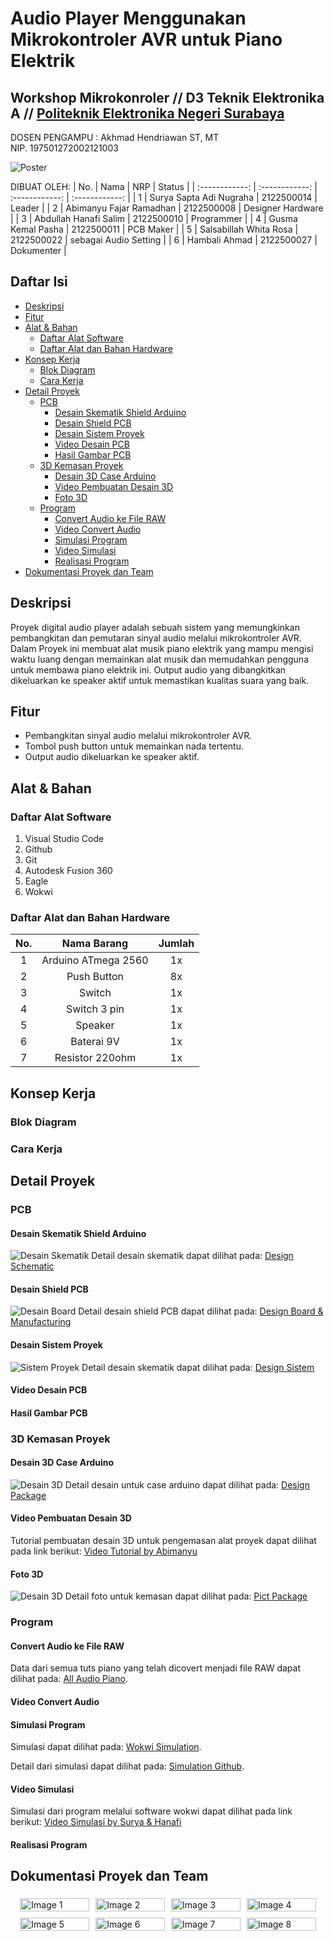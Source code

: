 # Audio Player Menggunakan Mikrokontroler AVR untuk Piano Elektrik 
## Workshop Mikrokonroler // D3 Teknik Elektronika A // <a href="https://www.pens.ac.id/" target="_blank">Politeknik Elektronika Negeri Surabaya</a>
DOSEN PENGAMPU : Akhmad Hendriawan ST, MT  
NIP. 197501272002121003

<img src="" alt="Poster">

DIBUAT OLEH:
| No.  | Nama  | NRP  | Status  |
| :------------: | :------------: | :------------: | :------------: |
| 1  | Surya Sapta Adi Nugraha  | 2122500014  | Leader  |
| 2  | Abimanyu Fajar Ramadhan  | 2122500008  | Designer Hardware  |
| 3  |  Abdullah Hanafi Salim  | 2122500010  |  Programmer |
| 4  |  Gusma Kemal Pasha |  2122500011 | PCB Maker |
| 5  |  Salsabillah Whita Rosa | 2122500022  |  sebagai Audio Setting |
| 6  | Hambali Ahmad  |  2122500027 | Dokumenter  |

## Daftar Isi
- [Deskripsi](#Deskripsi)
- [Fitur](#Fitur)
- [Alat & Bahan](#Alat-&-Bahan)
  - [Daftar Alat Software](#Daftar-Alat-Software)
  - [Daftar Alat dan Bahan Hardware](#Daftar-Alat-dan-Bahan-Hardware)
- [Konsep Kerja](#Konsep-Kerja)
  - [Blok Diagram](#Blok-Diagram)
  - [Cara Kerja](#Cara-Kerja)
- [Detail Proyek](#Detail-Proyek)
  - [PCB](#PCB)
    - [Desain Skematik Shield Arduino](#Desain-Skematik-Shield-Arduino)
    - [Desain Shield PCB](#Desain-Shield-PCB)
    - [Desain Sistem Proyek](#Desain-Sistem-Proyek)
    - [Video Desain PCB](#Video-Desain-PCB)
    - [Hasil Gambar PCB](#Hasil-Gambar-PCB)
  - [3D Kemasan Proyek](#3D-Kemasan-Proyek)
    - [Desain 3D Case Arduino](#Desain-3D-Case-Arduino)
    - [Video Pembuatan Desain 3D](#Video-Pembuatan-Desain-3D)
    - [Foto 3D](#Foto-3D)
  - [Program](#Program)
    - [Convert Audio ke File RAW](#Convert-Audio-ke-File-RAW)
    - [Video Convert Audio](#Video-Convert-Audio)
    - [Simulasi Program](#Simulasi-Program)
    - [Video Simulasi](#Video-Simulasi)
    - [Realisasi Program](#Realisasi-Program)
- [Dokumentasi Proyek dan Team](#Dokumentasi-Proyek-dan-Team)
  
## Deskripsi
Proyek digital audio player adalah sebuah sistem yang memungkinkan pembangkitan dan pemutaran sinyal audio melalui mikrokontroler AVR. Dalam Proyek ini membuat alat musik piano elektrik yang mampu mengisi waktu luang dengan memainkan alat musik dan memudahkan pengguna untuk membawa piano elektrik ini. Output audio yang dibangkitkan dikeluarkan ke speaker aktif untuk memastikan kualitas suara yang baik.

## Fitur
- Pembangkitan sinyal audio melalui mikrokontroler AVR.
- Tombol push button untuk memainkan nada tertentu.
- Output audio dikeluarkan ke speaker aktif.

## Alat & Bahan
### Daftar Alat Software
1. Visual Studio Code
2. Github
3. Git
4. Autodesk Fusion 360
5. Eagle
6. Wokwi
### Daftar Alat dan Bahan Hardware
| No.  | Nama Barang  | Jumlah  |
| :------------: | :------------: | :------------: |
| 1  | Arduino ATmega 2560  | 1x  |
| 2  | Push Button  | 8x  |
| 3  |  Switch  | 1x  |
| 4  |  Switch 3 pin |  1x |
| 5  |  Speaker | 1x  |
| 6  | Baterai 9V  |  1x |
| 7  | Resistor 220ohm |  1x |

## Konsep Kerja
### Blok Diagram
### Cara Kerja

## Detail Proyek
### PCB
#### Desain Skematik Shield Arduino
<img src="https://github.com/SuryaSaptaAdiN/Project_Audio-Player-Menggunakan-Mikrokontroler-AVR-untuk-Piano-Elektrik/blob/main/PCB/schematic.jpg" alt="Desain Skematik">
Detail desain skematik dapat dilihat pada: <a href="https://github.com/SuryaSaptaAdiN/Project_Audio-Player-Menggunakan-Mikrokontroler-AVR-untuk-Piano-Elektrik/tree/main/PCB" target="_blank">Design Schematic</a>

#### Desain Shield PCB
<img src="https://github.com/SuryaSaptaAdiN/Project_Audio-Player-Menggunakan-Mikrokontroler-AVR-untuk-Piano-Elektrik/blob/main/PCB/board.jpeg" alt="Desain Board">
Detail desain shield PCB dapat dilihat pada: <a href="https://github.com/SuryaSaptaAdiN/Project_Audio-Player-Menggunakan-Mikrokontroler-AVR-untuk-Piano-Elektrik/tree/main/PCB" target="_blank">Design Board & Manufacturing</a>

#### Desain Sistem Proyek
<img src="https://github.com/SuryaSaptaAdiN/Project_Audio-Player-Menggunakan-Mikrokontroler-AVR-untuk-Piano-Elektrik/blob/main/Simulation/simulasi.jpeg" alt="Sistem Proyek">
Detail desain skematik dapat dilihat pada: <a href="https://github.com/SuryaSaptaAdiN/Project_Audio-Player-Menggunakan-Mikrokontroler-AVR-untuk-Piano-Elektrik/tree/main/Simulation" target="_blank">Design Sistem</a>

#### Video Desain PCB

#### Hasil Gambar PCB

### 3D Kemasan Proyek
#### Desain 3D Case Arduino
<img src="https://github.com/SuryaSaptaAdiN/Project_Audio-Player-Menggunakan-Mikrokontroler-AVR-untuk-Piano-Elektrik/blob/main/3D%20Package/Piano%202%20Front.png" alt="Desain 3D">
Detail desain untuk case arduino dapat dilihat pada: <a href="https://github.com/SuryaSaptaAdiN/Project_Audio-Player-Menggunakan-Mikrokontroler-AVR-untuk-Piano-Elektrik/tree/main/3D%20Package" target="_blank">Design Package</a>

#### Video Pembuatan Desain 3D

Tutorial pembuatan desain 3D untuk pengemasan alat proyek dapat dilihat pada link berikut:
<a href="https://www.youtube.com/watch?v=R6Fa050dKPA" target="_blank">Video Tutorial by Abimanyu</a>

#### Foto 3D
<img src="https://github.com/SuryaSaptaAdiN/Project_Audio-Player-Menggunakan-Mikrokontroler-AVR-untuk-Piano-Elektrik/blob/main/3D%20Package/ALL%20IN.jpeg" alt="Desain 3D">
Detail foto untuk kemasan dapat dilihat pada: <a href="https://github.com/SuryaSaptaAdiN/Project_Audio-Player-Menggunakan-Mikrokontroler-AVR-untuk-Piano-Elektrik/tree/main/3D%20Package" target="_blank">Pict Package</a>

### Program
#### Convert Audio ke File RAW
Data dari semua tuts piano yang telah dicovert menjadi file RAW dapat dilihat pada: <a href="https://github.com/SuryaSaptaAdiN/Project_Audio-Player-Menggunakan-Mikrokontroler-AVR-untuk-Piano-Elektrik/tree/main/Tuts%20Piano" target="_blank">All Audio Piano</a>.

#### Video Convert Audio
#### Simulasi Program
Simulasi dapat dilihat pada: <a href="https://wokwi.com/projects/398312099364933633" target="_blank">Wokwi Simulation</a>.

Detail dari simulasi dapat dilihat pada: <a href="https://github.com/SuryaSaptaAdiN/Project_Audio-Player-Menggunakan-Mikrokontroler-AVR-untuk-Piano-Elektrik/tree/main/Simulation" target="_blank">Simulation Github</a>.
#### Video Simulasi
Simulasi dari program melalui software wokwi dapat dilihat pada link berikut:
<a href="https://youtu.be/XzKsaTkORDI?si=tM6pIqVIvMEymQc2" target="_blank">Video Simulasi by Surya & Hanafi</a>

#### Realisasi Program
## Dokumentasi Proyek dan Team
<div style="display: flex; flex-wrap: wrap; justify-content: center;">
  <div style="flex: 1 1 22%; max-width: 22%; margin: 5px;">
    <img src="https://github.com/SuryaSaptaAdiN/Project_Audio-Player-Menggunakan-Mikrokontroler-AVR-untuk-Piano-Elektrik/blob/main/About%20Project/Dokumentasi%20Team/check%20jalur%20pcb.jpeg" alt="Image 1" style="width: 100%; height: auto;">
  </div>
  <div style="flex: 1 1 22%; max-width: 22%; margin: 5px;">
    <img src="https://github.com/SuryaSaptaAdiN/Project_Audio-Player-Menggunakan-Mikrokontroler-AVR-untuk-Piano-Elektrik/blob/main/About%20Project/Dokumentasi%20Team/check%20audio%20raw.jpeg" alt="Image 2" style="width: 100%; height: auto;">
  </div>
  <div style="flex: 1 1 22%; max-width: 22%; margin: 5px;">
    <img src="https://github.com/SuryaSaptaAdiN/Project_Audio-Player-Menggunakan-Mikrokontroler-AVR-untuk-Piano-Elektrik/blob/main/About%20Project/Dokumentasi%20Team/update%20repository.jpeg" alt="Image 3" style="width: 100%; height: auto;">
  </div>
  <div style="flex: 1 1 22%; max-width: 22%; margin: 5px;">
    <img src="path/to/image4.jpg" alt="Image 4" style="width: 100%; height: auto;">
  </div>
  <div style="flex: 1 1 22%; max-width: 22%; margin: 5px;">
    <img src="path/to/image5.jpg" alt="Image 5" style="width: 100%; height: auto;">
  </div>
  <div style="flex: 1 1 22%; max-width: 22%; margin: 5px;">
    <img src="path/to/image6.jpg" alt="Image 6" style="width: 100%; height: auto;">
  </div>
  <div style="flex: 1 1 22%; max-width: 22%; margin: 5px;">
    <img src="path/to/image7.jpg" alt="Image 7" style="width: 100%; height: auto;">
  </div>
  <div style="flex: 1 1 22%; max-width: 22%; margin: 5px;">
    <img src="path/to/image8.jpg" alt="Image 8" style="width: 100%; height: auto;">
  </div>
</div>
